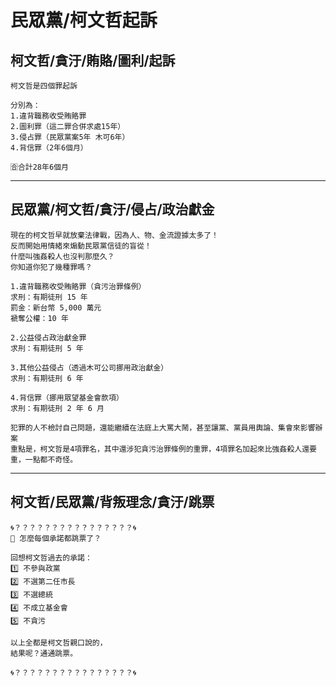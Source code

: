 # 民眾黨/柯文哲起訴

## 柯文哲/貪汙/賄賂/圖利/起訴

```
柯文哲是四個罪起訴

分別為：
1.違背職務收受賄賂罪
2.圖利罪（這二罪合併求處15年）
3.侵占罪（民眾黨案5年 木可6年）
4.背信罪（2年6個月）

🈴合計28年6個月
```

---

## 民眾黨/柯文哲/貪汙/侵占/政治獻金

```
現在的柯文哲早就放棄法律戰，因為人、物、金流證據太多了！
反而開始用情緒來煽動民眾黨信徒的盲從！
什麼叫強姦殺人也沒判那麼久？
你知道你犯了幾種罪嗎？

1.違背職務收受賄賂罪（貪污治罪條例）
求刑：有期徒刑 15 年
罰金：新台幣 5,000 萬元
褫奪公權：10 年

2.公益侵占政治獻金罪
求刑：有期徒刑 5 年

3.其他公益侵占（透過木可公司挪用政治獻金）
求刑：有期徒刑 6 年

4.背信罪（挪用眾望基金會款項）
求刑：有期徒刑 2 年 6 月

犯罪的人不檢討自己問題，還能繼續在法庭上大罵大鬧，甚至讓黨、黨員用輿論、集會來影響辦案
重點是，柯文哲是4項罪名，其中還涉犯貪污治罪條例的重罪，4項罪名加起來比強姦殺人還要重，一點都不奇怪。
```

---

## 柯文哲/民眾黨/背叛理念/貪汙/跳票

```
🌀？？？？？？？？？？？？？？？？🌀
🤨 怎麼每個承諾都跳票了？

回想柯文哲過去的承諾：
1️⃣ 不參與政黨
2️⃣ 不選第二任市長
3️⃣ 不選總統
4️⃣ 不成立基金會
5️⃣ 不貪污

以上全都是柯文哲親口說的，
結果呢？通通跳票。

🌀？？？？？？？？？？？？？？？？🌀
```